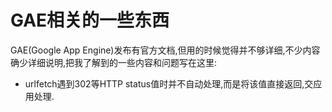 # GAE相关的一些东西 #

GAE(Google App Engine)发布有官方文档,但用的时候觉得并不够详细,不少内容确少详细说明,把我了解到的一些内容和问题写在这里:
  * urlfetch遇到302等HTTP status值时并不自动处理,而是将该值直接返回,交应用处理.